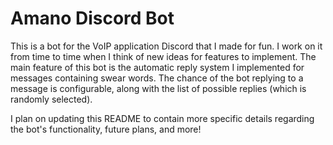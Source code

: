 # Amano Discord Bot

This is a bot for the VoIP application Discord that I made for fun.
I work on it from time to time when I think of new ideas for features to implement.
The main feature of this bot is the automatic reply system I implemented for messages containing swear words.
The chance of the bot replying to a message is configurable, along with the list of possible replies (which is randomly selected).

I plan on updating this README to contain more specific details regarding the bot's functionality, future plans, and more!
